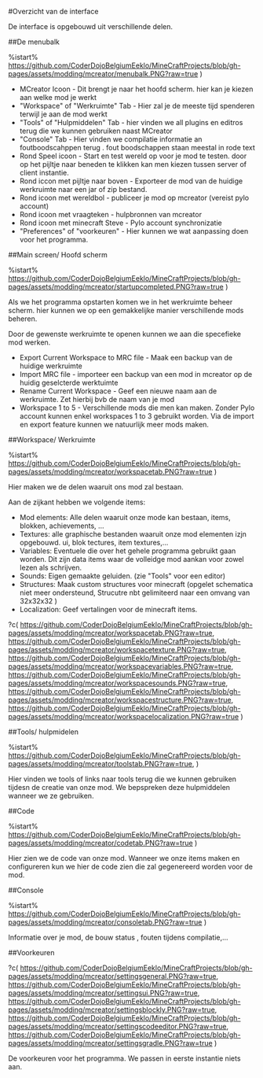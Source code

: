 #Overzicht van de interface

De interface is opgebouwd uit verschillende delen.

##De menubalk

%istart%
https://github.com/CoderDojoBelgiumEeklo/MineCraftProjects/blob/gh-pages/assets/modding/mcreator/menubalk.PNG?raw=true
 )


- MCreator Icoon - Dit brengt je naar het hoofd scherm. hier kan je kiezen aan welke mod je werkt
- "Workspace" of "Werkruimte" Tab - Hier zal je de meeste tijd spenderen terwijl je aan de mod werkt
- "Tools" of "Hulpmiddelen" Tab - hier vinden we all plugins en editros terug die we kunnen gebruiken naast MCreator
- "Console" Tab - Hier vinden we compilatie informatie an foutboodscahppen terug . fout boodschappen staan meestal in rode text
- Rond Speel icoon - Start en test wereld op voor je mod te testen. door op het pijltje naar beneden te klikken kan men kiezen tussen server of client instantie. 
- Rond iccon met pijltje naar boven - Exporteer de mod van de huidige werkruimte naar een jar of zip bestand.
- Rond icoon met wereldbol - publiceer je mod op mcreator (vereist pylo account)
- Rond icoon met vraagteken - hulpbronnen van mcreator 
- Rond icoon met minecraft Steve - Pylo account synchronizatie 
- "Preferences" of "voorkeuren" - Hier kunnen we wat aanpassing doen voor het programma.

##Main screen/ Hoofd scherm

%istart%
https://github.com/CoderDojoBelgiumEeklo/MineCraftProjects/blob/gh-pages/assets/modding/mcreator/startupcompleted.PNG?raw=true
 )


Als we het programma opstarten komen we in het werkruimte beheer scherm. hier kunnen we op een gemakkelijke manier verschillende mods beheren.

Door de gewenste werkruimte te openen kunnen we aan die specefieke mod werken.

- Export Current Workspace to MRC file - Maak een backup van de huidige werkruimte
- Import MRC file - importeer een backup van een mod in mcreator op de huidig geselcterde werktuimte
- Rename Current Workspace - Geef een nieuwe naam aan de werkruimte. Zet hierbij bvb de naam van je mod
- Workspace 1 to 5 - Verschillende mods die men kan maken. Zonder Pylo account kunnen enkel workspaces 1 to 3 gebruikt worden. Via de import en export feature kunnen we natuurlijk meer mods maken.

##Workspace/ Werkruimte

%istart%
https://github.com/CoderDojoBelgiumEeklo/MineCraftProjects/blob/gh-pages/assets/modding/mcreator/workspacetab.PNG?raw=true
 )

Hier maken we de delen waaruit ons mod zal bestaan.

Aan de zijkant hebben we volgende items:
- Mod elements: Alle delen waaruit onze mode kan bestaan, items, blokken, achievements, ...
- Textures: alle graphische bestanden waaruit onze mod elementen izjn opgebouwd. ui, blok tectures, item textures,...
- Variables: Eventuele  die over het gehele programma gebruikt gaan worden. Dit zijn data items waar de volleidge mod aankan voor zowel lezen als schrijven.
- Sounds: Eigen gemaakte geluiden.  (zie "Tools" voor een editor)
- Structures: Maak custom structures voor minecraft (opgelet schematica niet meer ondersteund, Strucutre nbt gelimiteerd naar een omvang van 32x32x32 )
- Localization: Geef vertalingen voor de minecraft items.


?c(
https://github.com/CoderDojoBelgiumEeklo/MineCraftProjects/blob/gh-pages/assets/modding/mcreator/workspacetab.PNG?raw=true,
https://github.com/CoderDojoBelgiumEeklo/MineCraftProjects/blob/gh-pages/assets/modding/mcreator/workspacetexture.PNG?raw=true,
https://github.com/CoderDojoBelgiumEeklo/MineCraftProjects/blob/gh-pages/assets/modding/mcreator/workspacevariables.PNG?raw=true,
https://github.com/CoderDojoBelgiumEeklo/MineCraftProjects/blob/gh-pages/assets/modding/mcreator/workspacesounds.PNG?raw=true,
https://github.com/CoderDojoBelgiumEeklo/MineCraftProjects/blob/gh-pages/assets/modding/mcreator/workspacestructure.PNG?raw=true,
https://github.com/CoderDojoBelgiumEeklo/MineCraftProjects/blob/gh-pages/assets/modding/mcreator/workspacelocalization.PNG?raw=true
)


##Tools/ hulpmidelen

%istart%
https://github.com/CoderDojoBelgiumEeklo/MineCraftProjects/blob/gh-pages/assets/modding/mcreator/toolstab.PNG?raw=true,
 )

Hier vinden we tools of links naar tools terug die we kunnen gebruiken tijdesn de creatie van onze mod.
We bepspreken deze hulpmiddelen wanneer we ze gebruiken.

##Code


%istart%
https://github.com/CoderDojoBelgiumEeklo/MineCraftProjects/blob/gh-pages/assets/modding/mcreator/codetab.PNG?raw=true
 )

Hier zien we de code van onze mod. Wanneer we onze items maken en configureren kun we hier de code zien die zal gegenereerd worden voor de mod.

##Console

%istart%
https://github.com/CoderDojoBelgiumEeklo/MineCraftProjects/blob/gh-pages/assets/modding/mcreator/consoletab.PNG?raw=true
 )

Informatie over je mod, de bouw status , fouten tijdens compilatie,...


##Voorkeuren

?c(
https://github.com/CoderDojoBelgiumEeklo/MineCraftProjects/blob/gh-pages/assets/modding/mcreator/settingsgeneral.PNG?raw=true,
https://github.com/CoderDojoBelgiumEeklo/MineCraftProjects/blob/gh-pages/assets/modding/mcreator/settingsui.PNG?raw=true,
https://github.com/CoderDojoBelgiumEeklo/MineCraftProjects/blob/gh-pages/assets/modding/mcreator/settingsblockly.PNG?raw=true,
https://github.com/CoderDojoBelgiumEeklo/MineCraftProjects/blob/gh-pages/assets/modding/mcreator/settingscodeeditor.PNG?raw=true,
https://github.com/CoderDojoBelgiumEeklo/MineCraftProjects/blob/gh-pages/assets/modding/mcreator/settingsgradle.PNG?raw=true
)

De voorkeuren voor het programma. We passen in eerste instantie niets aan.
